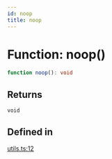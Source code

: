 ```yaml
---
id: noop
title: noop
---
```


# Function: noop()

```ts
function noop(): void
```

## Returns

`void`

## Defined in

[utils.ts:12](https://github.com/TanStack/table/blob/b1e6b79157b0debc7222660572b06c8b857f4605/packages/table-core/src/utils.ts#L12)
